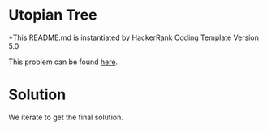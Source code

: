 # Utopian Tree
*This README.md is instantiated by HackerRank Coding Template Version 5.0

This problem can be found [here](https://www.hackerrank.com/challenges/utopian-tree/problem?utm_campaign=challenge-recommendation&utm_medium=email&utm_source=24-hour-campaign).

# Solution
We iterate to get the final solution.